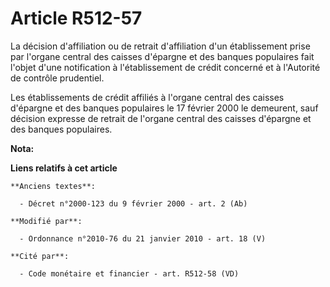 # Article R512-57

La décision d'affiliation ou de retrait d'affiliation d'un établissement prise par l'organe central des caisses d'épargne et
des banques populaires fait l'objet d'une notification à l'établissement de crédit concerné et à l'Autorité de contrôle
prudentiel. 

Les établissements de crédit affiliés à l'organe central des caisses d'épargne et des banques populaires le 17 février 2000
le demeurent, sauf décision expresse de retrait de l'organe central des caisses d'épargne et des banques populaires.

**Nota:**



**Liens relatifs à cet article**

	**Anciens textes**:

	  - Décret n°2000-123 du 9 février 2000 - art. 2 (Ab)

	**Modifié par**:

	  - Ordonnance n°2010-76 du 21 janvier 2010 - art. 18 (V)

	**Cité par**:

	  - Code monétaire et financier - art. R512-58 (VD)
